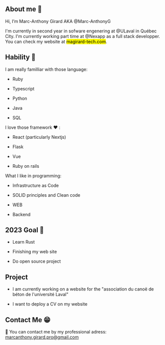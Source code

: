 ## About me :wave:

Hi, I’m Marc-Anthony Girard AKA @Marc-AnthonyG

I'm currently in second year in sofware engenering at @ULaval in Québec City. I'm currently working part time at @Nexapp as a full stack developper. You can check my website at <mark>magirard-tech.com</mark>. 

## Hability :muscle:

I am really familliar with those language:
- Ruby

- Typescript

- Python 

- Java

- SQL

I love those framework ❤️ :

- React (particularly Nextjs)

- Flask

- Vue

- Ruby on rails

What I like in programming: 

- Infrastructure as Code

- SOLID principles and Clean code

- WEB

- Backend


## 2023 Goal :dart:

- Learn Rust

- Finishing my web site

- Do open source project


## Project

- I am currently working on a website for the "association du canoë de béton de l'université Laval"

- I want to deploy a CV on my website


## Contact Me :grin:

:email: You can contact me by my professional adress: marcanthony.girard.pro@gmail.com
